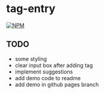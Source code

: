 # tag-entry
[![NPM](https://nodei.co/npm/tag-entry.png)](https://nodei.co/npm/tag-entry/)

TODO
-----

* some styling
* clear input box after adding tag
* implement suggestions
* add demo code to readme
* add demo in github pages branch

